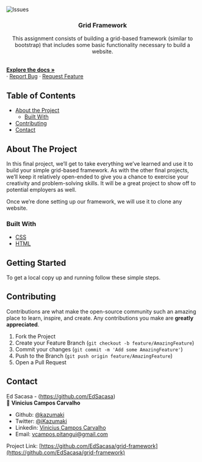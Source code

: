 ![Issues][issues-shield]


  <h3 align="center">Grid Framework</h3>

  <p align="center">
    This assignment consists of building a grid-based framework (similar to bootstrap) that includes some basic functionality necessary to build a website.</p>
    <br />
    <a href="https://github.com/kazumaki/grid-framework/"><strong>Explore the docs »</strong></a>
    <br />
    ·
    <a href="https://github.com/EdSacasa/grid-framework/issues">Report Bug</a>
    ·
    <a href="https://github.com/EdSacasa/grid-framework/issues">Request Feature</a>
  </p>
</p>



<!-- TABLE OF CONTENTS -->
## Table of Contents

* [About the Project](#about-the-project)
  * [Built With](#built-with)
* [Contributing](#contributing)
* [Contact](#contact)



<!-- ABOUT THE PROJECT -->
## About The Project

In this final project, we’ll get to take everything we’ve learned and use it to build your simple grid-based framework. As with the other final projects, we’ll keep it relatively open-ended to give you a chance to exercise your creativity and problem-solving skills. It will be a great project to show off to potential employers as well.

Once we’re done setting up our framework, we will use it to clone any website.

### Built With

* [CSS](CSS)
* [HTML](HTML)



<!-- GETTING STARTED -->
## Getting Started

To get a local copy up and running follow these simple steps.

## Contributing

Contributions are what make the open-source community such an amazing place to learn, inspire, and create. Any contributions you make are **greatly appreciated**.

1. Fork the Project
2. Create your Feature Branch (`git checkout -b feature/AmazingFeature`)
3. Commit your changes (`git commit -m 'Add some AmazingFeature'`)
4. Push to the Branch (`git push origin feature/AmazingFeature`)
5. Open a Pull Request


<!-- CONTACT -->
## Contact

Ed Sacasa - (https://github.com/EdSacasa) </br>
👤 **Vinicius Campos Carvalho**

- Github: [@kazumaki](https://github.com/kazumaki)
- Twitter: [@iKazumaki](https://twitter.com/iKazumaki)
- Linkedin: [Vinicius Campos Carvalho](https://www.linkedin.com/in/vcamposcarvalho/)
- Email: [vcampos.pitangui@gmail.com](vcampos.pitangui@gmail.com)

Project Link: [https://github.com/EdSacasa/grid-framework](https://github.com/EdSacasa/grid-framework)




<!-- MARKDOWN LINKS & IMAGES -->
<!-- https://www.markdownguide.org/basic-syntax/#reference-style-links -->
[contributors-shield]: https://img.shields.io/github/contributors/othneildrew/Best-README-Template.svg?style=flat-square
[contributors-url]: https://github.com/othneildrew/Best-README-Template/graphs/contributors
[forks-shield]: https://img.shields.io/github/forks/othneildrew/Best-README-Template.svg?style=flat-square
[forks-url]: https://github.com/othneildrew/Best-README-Template/network/members
[stars-shield]: https://img.shields.io/github/stars/othneildrew/Best-README-Template.svg?style=flat-square
[stars-url]: https://github.com/othneildrew/Best-README-Template/stargazers
[issues-shield]: https://img.shields.io/github/issues/othneildrew/Best-README-Template.svg?style=flat-square
[issues-url]: https://github.com/othneildrew/Best-README-Template/issues
[license-shield]: https://img.shields.io/github/license/othneildrew/Best-README-Template.svg?style=flat-square
[license-url]: https://github.com/othneildrew/Best-README-Template/blob/master/LICENSE.txt
[linkedin-shield]: https://img.shields.io/badge/-LinkedIn-black.svg?style=flat-square&logo=linkedin&colorB=555
[linkedin-url]: https://linkedin.com/in/othneildrew
[product-screenshot]: images/screenshot.png
